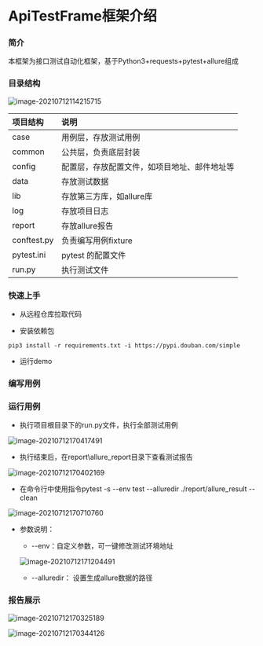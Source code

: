 # ApiTestFrame框架介绍

### 简介

本框架为接口测试自动化框架，基于Python3+requests+pytest+allure组成

### 目录结构

![image-20210712114215715](images/image-20210712114215715.png)

| 项目结构    | 说明                                         |
| :---------- | :------------------------------------------- |
| case        | 用例层，存放测试用例                         |
| common      | 公共层，负责底层封装                         |
| config      | 配置层，存放配置文件，如项目地址、邮件地址等 |
| data        | 存放测试数据                                 |
| lib         | 存放第三方库，如allure库                     |
| log         | 存放项目日志                                 |
| report      | 存放allure报告                               |
| conftest.py | 负责编写用例fixture                          |
| pytest.ini  | pytest 的配置文件                            |
| run.py      | 执行测试文件                                 |

### 快速上手

- 从远程仓库拉取代码



- 安装依赖包

```pip3 install -r requirements.txt -i https://pypi.douban.com/simple```

- 运行demo

### 编写用例



### 运行用例

- 执行项目根目录下的run.py文件，执行全部测试用例

![image-20210712170417491](images/image-20210712170417491.png)

- 执行结束后，在report\allure_report目录下查看测试报告

![image-20210712170402169](images/image-20210712170402169.png)

- 在命令行中使用指令pytest -s --env test --alluredir ./report/allure_result --clean

![image-20210712170710760](images/image-20210712170710760.png)

- 参数说明：
  - --env：自定义参数，可一键修改测试环境地址

  ![image-20210712171204491](images/image-20210712171204491.png)

  - --alluredir： 设置生成allure数据的路径

### 报告展示

![image-20210712170325189](images/image-20210712170325189.png)

![image-20210712170344126](images/image-20210712170344126.png)





